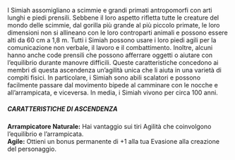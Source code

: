 I Simiah assomigliano a scimmie e grandi primati antropomorfi con arti lunghi e piedi prensili. Sebbene il loro aspetto rifletta tutte le creature del mondo delle scimmie, dal gorilla più grande al più piccolo primate, le loro dimensioni non si allineano con le loro controparti animali e possono essere alti da 60 cm a 1,8 m. Tutti i Simiah possono usare i loro piedi agili per la comunicazione non verbale, il lavoro e il combattimento. Inoltre, alcuni hanno anche code prensili che possono afferrare oggetti o aiutare con l’equilibrio durante manovre difficili. Queste caratteristiche concedono ai membri di questa ascendenza un’agilità unica che li aiuta in una varietà di compiti fisici. In particolare, i Simiah sono abili scalatori e possono facilmente passare dal movimento bipede al camminare con le nocche e all’arrampicata, e viceversa. In media, i Simiah vivono per circa 100 anni.

##### CARATTERISTICHE DI ASCENDENZA
**Arrampicatore Naturale:** Hai vantaggio sui tiri Agilità che coinvolgono l’equilibrio e l’arrampicata.  
**Agile:** Ottieni un bonus permanente di +1 alla tua Evasione alla creazione del personaggio.